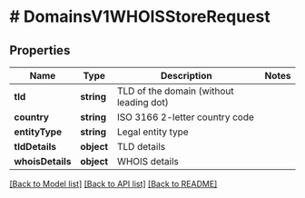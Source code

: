 # # DomainsV1WHOISStoreRequest

## Properties

Name | Type | Description | Notes
------------ | ------------- | ------------- | -------------
**tld** | **string** | TLD of the domain (without leading dot) |
**country** | **string** | ISO 3166 2-letter country code |
**entityType** | **string** | Legal entity type |
**tldDetails** | **object** | TLD details |
**whoisDetails** | **object** | WHOIS details |

[[Back to Model list]](../../README.md#models) [[Back to API list]](../../README.md#endpoints) [[Back to README]](../../README.md)
